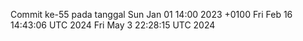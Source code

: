 Commit ke-55 pada tanggal Sun Jan 01 14:00 2023 +0100
Fri Feb 16 14:43:06 UTC 2024
Fri May  3 22:28:15 UTC 2024
